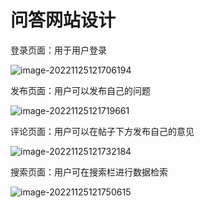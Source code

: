 # 问答网站设计

登录页面：用于用户登录

![image-20221125121706194](C:\Users\baoli\AppData\Roaming\Typora\typora-user-images\image-20221125121706194.png)

发布页面：用户可以发布自己的问题

![image-20221125121719661](C:\Users\baoli\AppData\Roaming\Typora\typora-user-images\image-20221125121719661.png)

评论页面：用户可以在帖子下方发布自己的意见

![image-20221125121732184](C:\Users\baoli\AppData\Roaming\Typora\typora-user-images\image-20221125121732184.png)

搜索页面：用户可在搜索栏进行数据检索

![image-20221125121750615](C:\Users\baoli\AppData\Roaming\Typora\typora-user-images\image-20221125121750615.png)